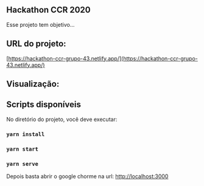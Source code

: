 ## Hackathon CCR 2020

Esse projeto tem objetivo...


## URL do projeto:
[https://hackathon-ccr-grupo-43.netlify.app/](https://hackathon-ccr-grupo-43.netlify.app/)

## Visualização:

## Scripts disponíveis
No diretório do projeto, você deve executar:

### `yarn install`
### `yarn start`
### `yarn serve`


Depois basta abrir o google chorme na url:
[http://localhost:3000](http://localhost:3000)


